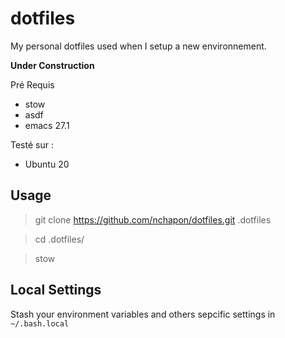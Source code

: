 # dotfiles

My personal dotfiles used when I setup a new environnement.

**Under Construction**

Pré Requis
- stow
- asdf
- emacs 27.1


Testé sur :
- Ubuntu 20



## Usage

> git clone https://github.com/nchapon/dotfiles.git .dotfiles

> cd .dotfiles/

> stow

## Local Settings ##

Stash your environment variables and others sepcific settings in `~/.bash.local`

